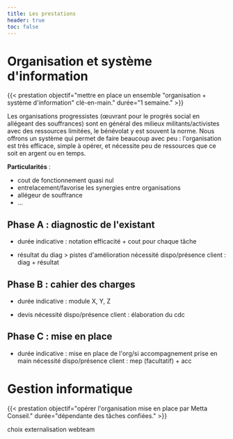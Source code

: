 ```yaml
---
title: Les prestations
header: true
toc: false
---
```


# Organisation et système d'information
{{< prestation objectif="mettre en place un ensemble \"organisation + système d'information\" clé-en-main." durée="1 semaine." >}}

Les organisations progressistes (œuvrant pour le progrès social en allégeant des souffrances) sont en général des milieux militants/activistes avec des ressources limitées, le bénévolat y est souvent la norme. Nous offrons un système qui permet de faire beaucoup avec peu : l'organisation est très efficace, simple à opérer, et nécessite peu de ressources que ce soit en argent ou en temps.

**Particularités** :
- cout de fonctionnement quasi nul
- entrelacement/favorise les synergies entre organisations
- allégeur de souffrance
- ...

## Phase A : diagnostic de l'existant
- durée indicative :
notation efficacité + cout pour chaque tâche
+ résultat du diag > pistes d'amélioration
nécessité dispo/présence client : diag + résultat

## Phase B : cahier des charges
- durée indicative :
module X, Y, Z
+ devis
nécessité dispo/présence client : élaboration du cdc

## Phase C : mise en place
- durée indicative :
mise en place de l'org/si
accompagnement prise en main
nécessité dispo/présence client : mep (facultatif) + acc

# Gestion informatique
{{< prestation objectif="opérer l'organisation mise en place par Metta Conseil." durée="dépendante des tâches confiées." >}}

choix externalisation webteam
